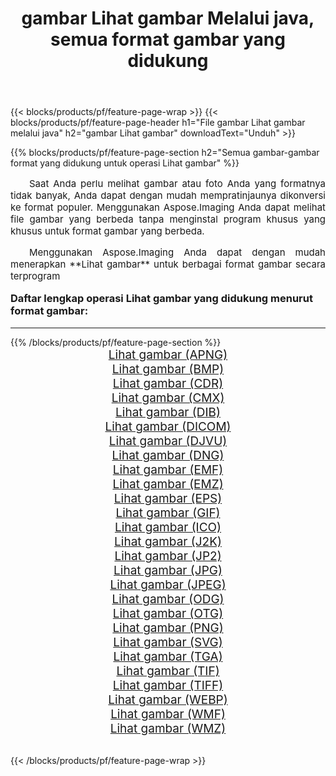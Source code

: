 ﻿---
title: gambar Lihat gambar Melalui java, semua format gambar yang didukung 
weight: 3920
url: /id/java/viewer/ 
lang: id
langdirlevel: 2
locales: zh-hans,ja,it,ru,de,es,fr,nl,id,lt,pl,pt,vi,tr,ko,zh-hant,ar,hi,th,sv,cs,uk,he
description: Menggunakan Aspose.Imaging Anda dapat dengan mudah Lihat gambar gambar Via java
---

{{< blocks/products/pf/feature-page-wrap >}}
{{< blocks/products/pf/feature-page-header h1="File gambar Lihat gambar melalui java" h2="gambar Lihat gambar" downloadText="Unduh" >}}


{{% blocks/products/pf/feature-page-section  h2="Semua gambar-gambar format yang didukung untuk operasi Lihat gambar" %}}
<p align="justify" style="text-indent:2em;font-size:15px;">
Saat Anda perlu melihat gambar atau foto Anda yang formatnya tidak banyak, Anda dapat dengan mudah mempratinjaunya dikonversi ke format populer. Menggunakan Aspose.Imaging Anda dapat melihat file gambar yang berbeda tanpa menginstal program khusus yang khusus untuk format gambar yang berbeda.
</p>
<p align="justify" style="text-indent:2em;font-size:15px;">
Menggunakan Aspose.Imaging Anda dapat dengan mudah menerapkan **Lihat gambar** untuk berbagai format gambar secara terprogram
</p>
<h3 style="margin-top:16px;">
Daftar lengkap operasi Lihat gambar yang didukung menurut format gambar:
</h3>
<hr/>
{{% /blocks/products/pf/feature-page-section %}}
<div class="container-fluid productfamilypage bg-gray">
    <div class="convertypes bg-gray agp-content section">
        <div class="container">
		<div class="row other-converters" style="gap: 10px;font-size: 19px;text-align:center;">
		    <div class='col-md-3 other-converter remove-lp remove-rp'><a href="/imaging/id/java/viewer/apng/" style="padding:15px;">Lihat gambar (APNG)</a></div><div class='col-md-3 other-converter remove-lp remove-rp'><a href="/imaging/id/java/viewer/bmp/" style="padding:15px;">Lihat gambar (BMP)</a></div><div class='col-md-3 other-converter remove-lp remove-rp'><a href="/imaging/id/java/viewer/cdr/" style="padding:15px;">Lihat gambar (CDR)</a></div><div class='col-md-3 other-converter remove-lp remove-rp'><a href="/imaging/id/java/viewer/cmx/" style="padding:15px;">Lihat gambar (CMX)</a></div><div class='col-md-3 other-converter remove-lp remove-rp'><a href="/imaging/id/java/viewer/dib/" style="padding:15px;">Lihat gambar (DIB)</a></div><div class='col-md-3 other-converter remove-lp remove-rp'><a href="/imaging/id/java/viewer/dicom/" style="padding:15px;">Lihat gambar (DICOM)</a></div><div class='col-md-3 other-converter remove-lp remove-rp'><a href="/imaging/id/java/viewer/djvu/" style="padding:15px;">Lihat gambar (DJVU)</a></div><div class='col-md-3 other-converter remove-lp remove-rp'><a href="/imaging/id/java/viewer/dng/" style="padding:15px;">Lihat gambar (DNG)</a></div><div class='col-md-3 other-converter remove-lp remove-rp'><a href="/imaging/id/java/viewer/emf/" style="padding:15px;">Lihat gambar (EMF)</a></div><div class='col-md-3 other-converter remove-lp remove-rp'><a href="/imaging/id/java/viewer/emz/" style="padding:15px;">Lihat gambar (EMZ)</a></div><div class='col-md-3 other-converter remove-lp remove-rp'><a href="/imaging/id/java/viewer/eps/" style="padding:15px;">Lihat gambar (EPS)</a></div><div class='col-md-3 other-converter remove-lp remove-rp'><a href="/imaging/id/java/viewer/gif/" style="padding:15px;">Lihat gambar (GIF)</a></div><div class='col-md-3 other-converter remove-lp remove-rp'><a href="/imaging/id/java/viewer/ico/" style="padding:15px;">Lihat gambar (ICO)</a></div><div class='col-md-3 other-converter remove-lp remove-rp'><a href="/imaging/id/java/viewer/j2k/" style="padding:15px;">Lihat gambar (J2K)</a></div><div class='col-md-3 other-converter remove-lp remove-rp'><a href="/imaging/id/java/viewer/jp2/" style="padding:15px;">Lihat gambar (JP2)</a></div><div class='col-md-3 other-converter remove-lp remove-rp'><a href="/imaging/id/java/viewer/jpg/" style="padding:15px;">Lihat gambar (JPG)</a></div><div class='col-md-3 other-converter remove-lp remove-rp'><a href="/imaging/id/java/viewer/jpeg/" style="padding:15px;">Lihat gambar (JPEG)</a></div><div class='col-md-3 other-converter remove-lp remove-rp'><a href="/imaging/id/java/viewer/odg/" style="padding:15px;">Lihat gambar (ODG)</a></div><div class='col-md-3 other-converter remove-lp remove-rp'><a href="/imaging/id/java/viewer/otg/" style="padding:15px;">Lihat gambar (OTG)</a></div><div class='col-md-3 other-converter remove-lp remove-rp'><a href="/imaging/id/java/viewer/png/" style="padding:15px;">Lihat gambar (PNG)</a></div><div class='col-md-3 other-converter remove-lp remove-rp'><a href="/imaging/id/java/viewer/svg/" style="padding:15px;">Lihat gambar (SVG)</a></div><div class='col-md-3 other-converter remove-lp remove-rp'><a href="/imaging/id/java/viewer/tga/" style="padding:15px;">Lihat gambar (TGA)</a></div><div class='col-md-3 other-converter remove-lp remove-rp'><a href="/imaging/id/java/viewer/tif/" style="padding:15px;">Lihat gambar (TIF)</a></div><div class='col-md-3 other-converter remove-lp remove-rp'><a href="/imaging/id/java/viewer/tiff/" style="padding:15px;">Lihat gambar (TIFF)</a></div><div class='col-md-3 other-converter remove-lp remove-rp'><a href="/imaging/id/java/viewer/webp/" style="padding:15px;">Lihat gambar (WEBP)</a></div><div class='col-md-3 other-converter remove-lp remove-rp'><a href="/imaging/id/java/viewer/wmf/" style="padding:15px;">Lihat gambar (WMF)</a></div><div class='col-md-3 other-converter remove-lp remove-rp'><a href="/imaging/id/java/viewer/wmz/" style="padding:15px;">Lihat gambar (WMZ)</a></div>
                </div>
        </div>
    </div>
</div>
<br/>

{{< /blocks/products/pf/feature-page-wrap >}}

